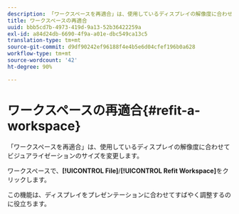 ```yaml
---
description: 「ワークスペースを再適合」は、使用しているディスプレイの解像度に合わせてビジュアライゼーションのサイズを変更します。
title: ワークスペースの再適合
uuid: bbb5cd7b-4973-419d-9a13-52b36422259a
exl-id: a84d24db-6690-4f9a-a01e-dbc549ca13c5
translation-type: tm+mt
source-git-commit: d9df90242ef96188f4e4b5e6d04cfef196b0a628
workflow-type: tm+mt
source-wordcount: '42'
ht-degree: 90%

---
```


# ワークスペースの再適合{#refit-a-workspace}

「ワークスペースを再適合」は、使用しているディスプレイの解像度に合わせてビジュアライゼーションのサイズを変更します。

ワークスペースで、**[!UICONTROL File]**/**[!UICONTROL Refit Workspace]**&#x200B;をクリックします。

この機能は、ディスプレイをプレゼンテーションに合わせてすばやく調整するのに役立ちます。
